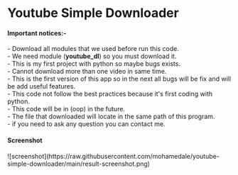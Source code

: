 <h1>Youtube Simple Downloader</h1>
<h4>Important notices:-</h4>
<p>
- Download all modules that we used before run this code.<br>
- We need module (<strong>youtube_dl</strong>) so you must download it.<br>
- This is my first project with python so maybe bugs exists.<br>
- Cannot download more than one video in same time.<br>
- This is the first version of this app so in the next all bugs will be fix and will be add useful features.<br>
- This code not follow the best practices because it's first coding with python.<br>
- This code will be in (oop) in the future.<br>
- The file that downloaded will locate in the same path of this program.<br>
- if you need to ask any question you can contact me.<br>
</p>

<h4>Screenshot</h4>
![screenshot](https://raw.githubusercontent.com/mohamedale/youtube-simple-downloader/main/result-screenshot.png)
